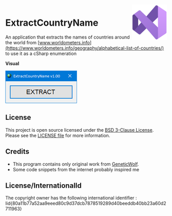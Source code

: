 <img src="/images/icon.png" align="right" height="110"/>

# ExtractCountryName

An application that extracts the names of countries around the world
from [www.worldometers.info](https://www.worldometers.info/geography/alphabetical-list-of-countries/) to use it as a cSharp enumeration

**Visual**

![ExtractCountryName output](images/visual.png)

## License

This project is open source licensed under the [BSD 3-Clause License](https://opensource.org/license/bsd-3-clause/).
Please see the [LICENSE file](/LICENSE.txt) for more information.

## Credits

- This program contains only original work from [GeneticWolf](https://github.com/GeneticWolf).
- Some code snippets from the internet probably inspired me

## License/InternationalId

The copyright owner has the following international identifier :
Iid{80a11b77a52aa9eeed80c9d37dcb7878519289d40beeddb40bb23a60d2711963}
